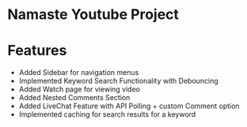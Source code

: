 # Namaste Youtube Project

# Features 
* Added Sidebar for navigation menus
* Implemented Keyword Search Functionality with Debouncing
* Added Watch page for viewing video  
* Added Nested Comments Section 
* Added LiveChat Feature with API Polling + custom Comment option
* Implemented caching for search results for a keyword 